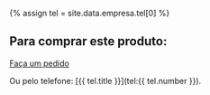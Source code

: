 {% assign tel = site.data.empresa.tel[0] %}

## Para comprar este produto:

 <a href="#contato" data-btn="" onclick="ga('send', 'event', 'Contato', 'Abrir formulário', '{{ page.title }}');">Faça um pedido</a>

Ou pelo telefone: [{{ tel.title }}](tel:{{ tel.number }}).
